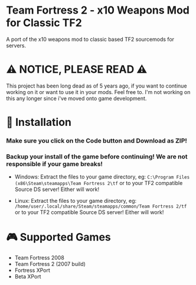 # Team Fortress 2 - x10 Weapons Mod for Classic TF2
A port of the x10 weapons mod to classic based TF2 sourcemods for servers.


# ⚠️ NOTICE, PLEASE READ ⚠️
This project has been long dead as of 5 years ago, if you want to continue working on it or want to use it in your mods. Feel free to.
I'm not working on this any longer since i've moved onto game development.


# 🔧 Installation

### Make sure you click on the Code button and Download as ZIP!
### Backup your install of the game before continuing! We are not responsible if your game breaks!

- Windows: 
Extract the files to your game directory, eg: ``C:\Program Files (x86\Steam\steamapps\Team Fortress 2\tf`` or to your TF2 compatible Source DS server! Either will work!

- Linux:
Extract the files to your game directory, eg: ``/home/user/.local/share/Steam/steamapps/common/Team Fortress 2/tf`` or to your TF2 compatible Source DS server! Either will work!

# 🎮 Supported Games
- Team Fortress 2008
- Team Fortress 2 (2007 build)
- Fortress XPort
- Beta XPort
